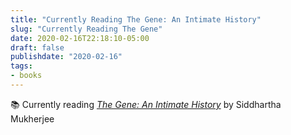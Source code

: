 ```yaml
---
title: "Currently Reading The Gene: An Intimate History"
slug: "Currently Reading The Gene"
date: 2020-02-16T22:18:10-05:00
draft: false
publishdate: "2020-02-16"
tags:
- books
---
```


📚 Currently reading [*The Gene: An Intimate History*][1] by Siddhartha Mukherjee

[1]: https://www.amazon.com/gp/product/1476733503/ref=x_gr_w_bb_glide_sin?ie=UTF8&tag=x_gr_w_bb_glide_sin-20&linkCode=as2&camp=1789&creative=9325&creativeASIN=1476733503&SubscriptionId=1MGPYB6YW3HWK55XCGG2
